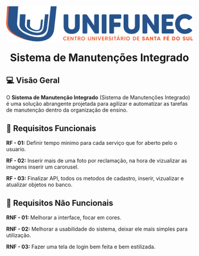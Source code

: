 <h1 align="center">
    <img src="resources\images\logo-unifunec.png">
    <p style="margin-top:20px;">Sistema de Manutenções Integrado</p>
</h1>


## 💻 Visão Geral 
O **Sistema de Manutenção Integrado** (Sistema de Manutenções Integrado) é uma solução abrangente projetada para agilizar e automatizar as tarefas de manutenção dentro da organização de ensino.

## 🚨 Requisitos Funcionais
**RF - 01:** Definir tempo minimo para cada serviço que for aberto pelo o usuario.

**RF - 02:** Inserir mais de uma foto por reclamação, na hora de vizualizar as imagens inserir um carorusel.

**RF - 03:** Finalizar API, todos os metodos de cadastro, inserir, vizualizar e atualizar objetos no banco.

## 🚨 Requisitos Não Funcionais
**RNF - 01:** Melhorar a interface, focar em cores.

**RNF - 02:** Melhorar a usabilidade do sistema, deixar ele mais simples para utilização.

**RNF - 03:** Fazer uma tela de login bem feita e bem estilizada.


